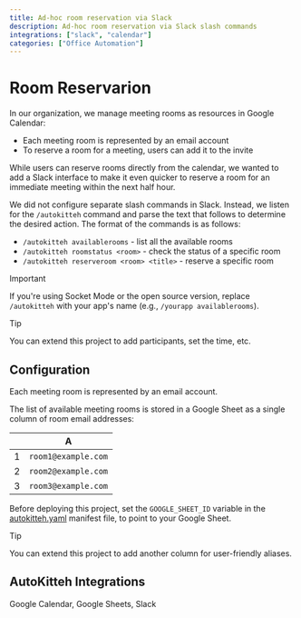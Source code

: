 ```yaml
---
title: Ad-hoc room reservation via Slack
description: Ad-hoc room reservation via Slack slash commands
integrations: ["slack", "calendar"]
categories: ["Office Automation"]
---
```


# Room Reservarion

In our organization, we manage meeting rooms as resources in Google Calendar:

- Each meeting room is represented by an email account
- To reserve a room for a meeting, users can add it to the invite

While users can reserve rooms directly from the calendar, we wanted to add a
Slack interface to make it even quicker to reserve a room for an immediate
meeting within the next half hour.

We did not configure separate slash commands in Slack. Instead, we listen for the `/autokitteh`
command and parse the text that follows to determine the desired action. 
The format of the commands is as follows:

- `/autokitteh availablerooms` - list all the available rooms
- `/autokitteh roomstatus <room>` - check the status of a specific room
- `/autokitteh reserveroom <room> <title>` - reserve a specific room

> [!IMPORTANT]
> If you're using Socket Mode or the open source version, replace `/autokitteh` 
with your app's name (e.g., `/yourapp availablerooms`).

> [!TIP]
> You can extend this project to add participants, set the time, etc.

## Configuration

Each meeting room is represented by an email account.

The list of available meeting rooms is stored in a Google Sheet as a single
column of room email addresses:

|     |          A          |
| :-: | :-----------------: |
|  1  | `room1@example.com` |
|  2  | `room2@example.com` |
|  3  | `room3@example.com` |

Before deploying this project, set the `GOOGLE_SHEET_ID` variable in the
[autokitteh.yaml](./autokitteh.yaml) manifest file, to point to your Google
Sheet.

> [!TIP]
> You can extend this project to add another column for user-friendly aliases.

## AutoKitteh Integrations

Google Calendar, Google Sheets, Slack
